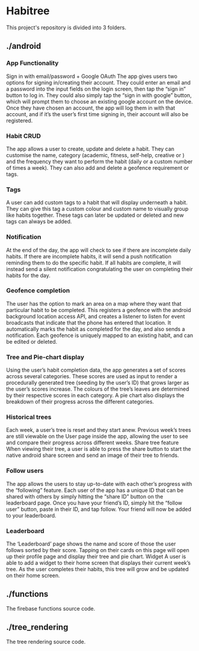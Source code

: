 # Habitree
This project's repository is divided into 3 folders.

## ./android
### App Functionality 
Sign in with email/password + Google OAuth
The app gives users two options for signing in/creating their account. They could enter an email and a password into the input fields on the login screen, then tap the “sign in” button to log in. They could also simply tap the “sign in with google” button, which will prompt them to choose an existing google account on the device. Once they have chosen an account, the app will log them in with that account, and if it’s the user’s first time signing in, their account will also be registered.
### Habit CRUD
The app allows a user to create, update and delete a habit. They can customise the name, category (academic, fitness, self-help, creative or ) and the frequency they want to perform the habit (daily or a custom number of times a week). They can also add and delete a geofence requirement or tags.
### Tags 
A user can add custom tags to a habit that will display underneath a habit. They can give this tag a custom colour and custom name to visually group like habits together. These tags can later be updated or deleted and new tags can always be added.
### Notification
At the end of the day, the app will check to see if there are incomplete daily habits. If there are incomplete habits, it will send a push notification reminding them to do the specific habit. If all habits are complete, it will instead send a silent notification congratulating the user on completing their habits for the day. 
### Geofence completion
The user has the option to mark an area on a map where they want that particular habit to be completed. This registers a geofence with the android background location access API, and creates a listener to listen for event broadcasts that indicate that the phone has entered that location. It automatically marks the habit as completed for the day, and also sends a notification. Each geofence is uniquely mapped to an existing habit, and can be edited or deleted.
### Tree and Pie-chart display
Using the user’s habit completion data, the app generates a set of scores across several categories. These scores are used as input to render a procedurally generated tree (seeding by the user’s ID) that grows larger as the user’s scores increase. The colours of the tree’s leaves are determined by their respective scores in each category. A pie chart also displays the breakdown of their progress across the different categories.
### Historical trees
Each week, a user’s tree is reset and they start anew. Previous week’s trees are still viewable on the User page inside the app, allowing the user to see and compare their progress across different weeks.
Share tree feature
When viewing their tree, a user is able to press the share button to start the native android share screen and send an image of their tree to friends. 
### Follow users
The app allows the users to stay up-to-date with each other’s progress with the “following” feature. Each user of the app has a unique ID that can be shared with others by simply hitting the “share ID” button on the leaderboard page. Once you have your friend’s ID, simply hit the “follow user” button, paste in their ID, and tap follow. Your friend will now be added to your leaderboard.
### Leaderboard
The ‘Leaderboard’ page shows the name and score of those the user follows sorted by their score. Tapping on their cards on this page will open up their profile page and display their tree and pie chart.
Widget
A user is able to add a widget to their home screen that displays their current week’s tree. As the user completes their habits, this tree will grow and be updated on their home screen.

## ./functions
The firebase functions source code.

## ./tree_rendering
The tree rendering source code.

